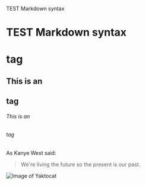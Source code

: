 TEST Markdown syntax
# TEST Markdown syntax <h1> tag
## This is an <h2> tag
###### This is an <h6> tag


As Kanye West said:

> We're living the future so
> the present is our past.

![Image of Yaktocat](https://octodex.github.com/images/yaktocat.png)
